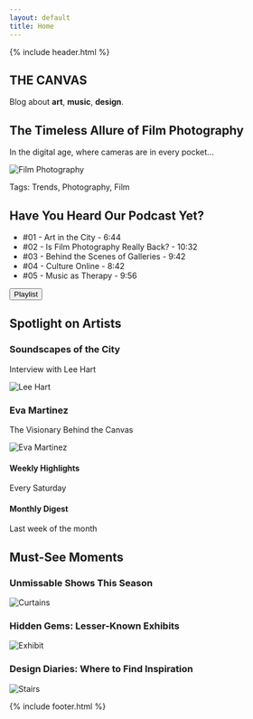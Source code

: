 ```yaml
---
layout: default
title: Home
---
```


{% include header.html %}

<section class="hero">
  <h1>THE CANVAS</h1>
  <p>Blog about <strong>art</strong>, <strong>music</strong>, <strong>design</strong>.</p>
  <article>
    <h2>The Timeless Allure of Film Photography</h2>
    <p>In the digital age, where cameras are in every pocket...</p>
    <img src="{{ site.baseurl }}/assets/images/placeholder.jpg" alt="Film Photography" />
    <p>Tags: <span>Trends</span>, <span>Photography</span>, <span>Film</span></p>
  </article>
</section>

<section class="podcast">
  <h2>Have You Heard Our Podcast Yet?</h2>
  <ul>
    <li>#01 - Art in the City - 6:44</li>
    <li>#02 - Is Film Photography Really Back? - 10:32</li>
    <li>#03 - Behind the Scenes of Galleries - 9:42</li>
    <li>#04 - Culture Online - 8:42</li>
    <li>#05 - Music as Therapy - 9:56</li>
  </ul>
  <button>Playlist</button>
</section>

<section class="spotlight">
  <h2>Spotlight on Artists</h2>
  <article>
    <h3>Soundscapes of the City</h3>
    <p>Interview with Lee Hart</p>
    <img src="/assets/images/placeholder.jpg" alt="Lee Hart" />
  </article>
  <article>
    <h3>Eva Martinez</h3>
    <p>The Visionary Behind the Canvas</p>
    <img src="/assets/images/placeholder.jpg" alt="Eva Martinez" />
  </article>
</section>

<section class="digest">
  <div>
    <h4>Weekly Highlights</h4>
    <p>Every Saturday</p>
  </div>
  <div>
    <h4>Monthly Digest</h4>
    <p>Last week of the month</p>
  </div>
</section>

<section class="must-see">
  <h2>Must-See Moments</h2>
  <article>
    <h3>Unmissable Shows This Season</h3>
    <img src="/assets/images/placeholder.jpg" alt="Curtains" />
  </article>
  <article>
    <h3>Hidden Gems: Lesser-Known Exhibits</h3>
    <img src="/assets/images/placeholder.jpg" alt="Exhibit" />
  </article>
  <article>
    <h3>Design Diaries: Where to Find Inspiration</h3>
    <img src="/assets/images/placeholder.jpg" alt="Stairs" />
  </article>
</section>

{% include footer.html %}
